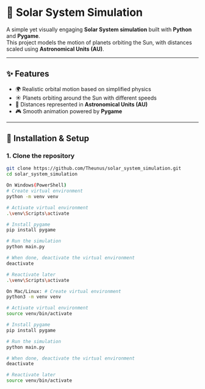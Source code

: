 # 🌌 Solar System Simulation

A simple yet visually engaging **Solar System simulation** built with **Python** and **Pygame**.  
This project models the motion of planets orbiting the Sun, with distances scaled using **Astronomical Units (AU)**.  

---

## ✨ Features
- 🌍 Realistic orbital motion based on simplified physics  
- ☀️ Planets orbiting around the Sun with different speeds  
- 📏 Distances represented in **Astronomical Units (AU)**  
- 🎮 Smooth animation powered by **Pygame**  

---

## 🚀 Installation & Setup

### 1. Clone the repository
```bash
git clone https://github.com/Theunus/solar_system_simulation.git
cd solar_system_simulation

On Windows(PowerShell)
# Create virtual environment
python -m venv venv

# Activate virtual environment
.\venv\Scripts\activate

# Install pygame
pip install pygame

# Run the simulation
python main.py

# When done, deactivate the virtual environment
deactivate

# Reactivate later
.\venv\Scripts\activate

On Mac/Linux: # Create virtual environment
python3 -m venv venv

# Activate virtual environment
source venv/bin/activate

# Install pygame
pip install pygame

# Run the simulation
python main.py

# When done, deactivate the virtual environment
deactivate

# Reactivate later
source venv/bin/activate
